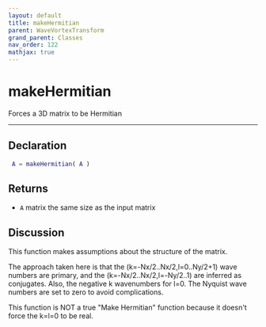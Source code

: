 ```yaml
---
layout: default
title: makeHermitian
parent: WaveVortexTransform
grand_parent: Classes
nav_order: 122
mathjax: true
---
```


#  makeHermitian

Forces a 3D matrix to be Hermitian


---

## Declaration
```matlab
 A = makeHermitian( A )
```
## Returns
+ `A`  matrix the same size as the input matrix

## Discussion

  This function makes assumptions about the structure of the matrix.
 
  The approach taken here is that the (k=-Nx/2..Nx/2,l=0..Ny/2+1) wave
  numbers are primary, and the (k=-Nx/2..Nx/2,l=-Ny/2..1) are inferred as
  conjugates. Also, the negative k wavenumbers for l=0. The Nyquist wave
  numbers are set to zero to avoid complications.
 
  This function is NOT a true "Make Hermitian" function because it
  doesn't force the k=l=0 to be real.
 
      
